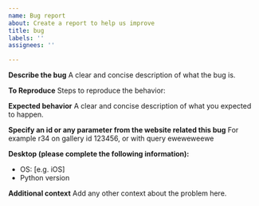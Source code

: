 ```yaml
---
name: Bug report
about: Create a report to help us improve
title: bug
labels: ''
assignees: ''

---
```


**Describe the bug**
A clear and concise description of what the bug is.

**To Reproduce**
Steps to reproduce the behavior:

**Expected behavior**
A clear and concise description of what you expected to happen.

**Specify an id or any parameter from the website related this bug**
For example r34 on gallery id 123456, or with query eweweweewe

**Desktop (please complete the following information):**
 - OS: [e.g. iOS]
 - Python version

**Additional context**
Add any other context about the problem here.
